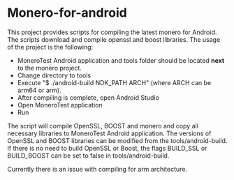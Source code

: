 # Monero-for-android

This project provides scripts for compiling the latest monero for Android. The scripts download and compile openssl and boost libraries.
The usage of the project is the following:
  - MoneroTest Android application and tools folder should be located <b>next</b> to the monero project.
  - Change directory to tools
  - Execute "$ ./android-build NDK_PATH ARCH" (where ARCH can be arm64 or arm).
  - After compiling is complete, open Android Studio
  - Open MoneroTest application
  - Run
  
The script will compile OpenSSL, BOOST and monero and copy all necessary libraries to MoneroTest Android application. The versions of OpenSSL and BOOST libraries can be modified from the tools/android-build. If there is no need to build OpenSSL or Boost, the flags BUILD_SSL or BUILD_BOOST can be set to false in tools/android-build.

Currently there is an issue with compiling for arm architecture.
